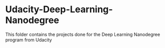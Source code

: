 # Udacity-Deep-Learning-Nanodegree

This folder contains the projects done for the Deep Learning Nanodegree program from Udacity

